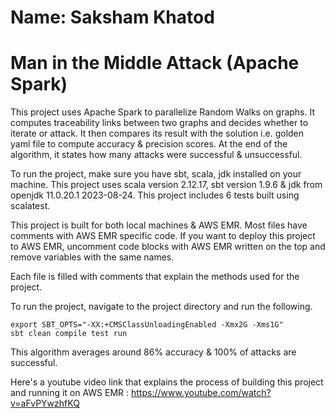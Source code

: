 # Name: Saksham Khatod
# Man in the Middle Attack (Apache Spark)

This project uses Apache Spark to parallelize Random Walks on graphs.
It computes traceability links between two graphs and decides whether to iterate or attack. 
It then compares its result with the solution i.e. golden yaml file to compute  accuracy & precision scores. At the end of the algorithm, it states how many attacks were successful & unsuccessful.

To run the project, make sure you have sbt, scala, jdk installed on your machine.
This project uses scala version 2.12.17, sbt version 1.9.6 & jdk from openjdk 11.0.20.1 2023-08-24.
This project includes 6 tests built using scalatest.

This project is built for both local machines & AWS EMR. Most files have comments with AWS EMR specific code.
If you want to deploy this project to AWS EMR, uncomment code blocks with AWS EMR written on the top and remove variables with the same names.

Each file is filled with comments that explain the methods used for the project.

To run the project, navigate to the project directory and run the following.

```
export SBT_OPTS="-XX:+CMSClassUnloadingEnabled -Xmx2G -Xms1G"
sbt clean compile test run
```

This algorithm averages around 86% accuracy & 100% of attacks are successful.

Here's a youtube video link that explains the process of building this project and running it on AWS EMR : https://www.youtube.com/watch?v=aFvPYwzhfKQ

